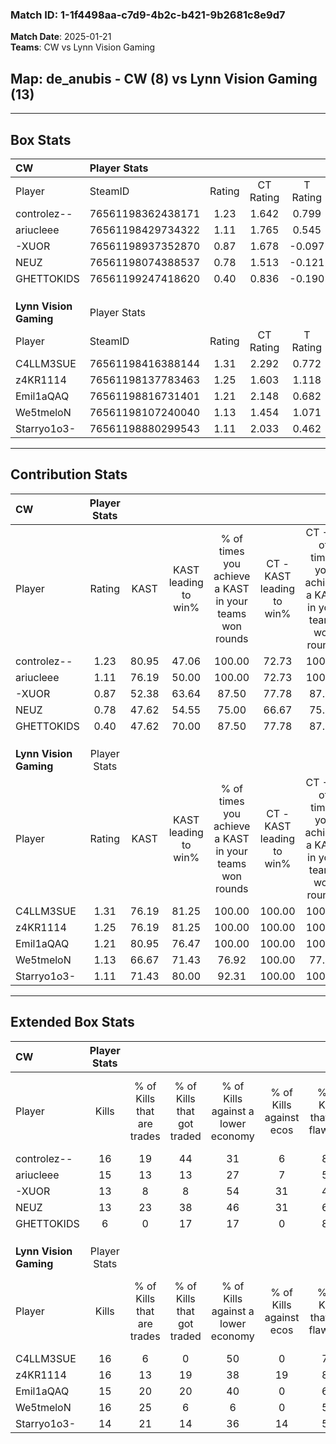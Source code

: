 ### Match ID: 1-1f4498aa-c7d9-4b2c-b421-9b2681c8e9d7  
**Match Date**: 2025-01-21  
**Teams**: CW vs Lynn Vision Gaming  

## **Map**: de_anubis - CW (8) vs Lynn Vision Gaming (13)  
---  

## Box Stats  

| **CW**                 | Player Stats      |        |           |          |       |      |       |         |        |      |     |
| :- | :- | :-: | :-: | :-: | :-: | :-: | :-: | :-: | :-: | :-: | :-: |
| Player                 | SteamID           | Rating | CT Rating | T Rating | KAST  | ADR  | Kills | Assists | Deaths | K/D  | HS% |
| controlez--            | 76561198362438171 |  1.23  |   1.642   |  0.799   | 80.95 | 82.7 |  16   |    2    |   14   | 1.14 | 31  |
| ariucleee              | 76561198429734322 |  1.11  |   1.765   |  0.545   | 76.19 | 77.0 |  15   |    3    |   15   | 1.00 | 66  |
| -XUOR                  | 76561198937352870 |  0.87  |   1.678   |  -0.097  | 52.38 | 64.1 |  13   |    8    |   14   | 0.93 | 30  |
| NEUZ                   | 76561198074388537 |  0.78  |   1.513   |  -0.121  | 47.62 | 75.1 |  13   |    5    |   17   | 0.76 | 53  |
| GHETTOKIDS             | 76561199247418620 |  0.40  |   0.836   |  -0.190  | 47.62 | 46.3 |   6   |    5    |   17   | 0.35 | 66  |
|                        |                   |        |           |          |       |      |       |         |        |      |     |
|                        |                   |        |           |          |       |      |       |         |        |      |     |
|                        |                   |        |           |          |       |      |       |         |        |      |     |
| **Lynn Vision Gaming** | Player Stats      |        |           |          |       |      |       |         |        |      |     |
| Player                 | SteamID           | Rating | CT Rating | T Rating | KAST  | ADR  | Kills | Assists | Deaths | K/D  | HS% |
| C4LLM3SUE              | 76561198416388144 |  1.31  |   2.292   |  0.772   | 76.19 | 90.4 |  16   |    6    |   11   | 1.45 | 43  |
| z4KR1114               | 76561198137783463 |  1.25  |   1.603   |  1.118   | 76.19 | 89.9 |  16   |    3    |   13   | 1.23 | 37  |
| Emil1aQAQ              | 76561198816731401 |  1.21  |   2.148   |  0.682   | 80.95 | 83.0 |  15   |    6    |   14   | 1.07 | 73  |
| We5tmeloN              | 76561198107240040 |  1.13  |   1.454   |  1.071   | 66.67 | 65.0 |  16   |    5    |   12   | 1.33 | 37  |
| Starryo1o3-            | 76561198880299543 |  1.11  |   2.033   |  0.462   | 71.43 | 81.1 |  14   |    4    |   13   | 1.08 | 50  |
---  

## Contribution Stats  

| **CW**                 | Player Stats |       |                      |                                                        |                           |                                                             |                          |                                                            |
| :- | :-: | :-: | :-: | :-: | :-: | :-: | :-: | :-: |
| Player                 |    Rating    | KAST  | KAST leading to win% | % of times you achieve a KAST in your teams won rounds | CT - KAST leading to win% | CT - % of times you achieve a KAST in your teams won rounds | T - KAST leading to win% | T - % of times you achieve a KAST in your teams won rounds |
| controlez--            |     1.23     | 80.95 |        47.06         |                         100.00                         |           72.73           |                           100.00                            |           0.00           |                            0.00                            |
| ariucleee              |     1.11     | 76.19 |        50.00         |                         100.00                         |           72.73           |                           100.00                            |           0.00           |                            0.00                            |
| -XUOR                  |     0.87     | 52.38 |        63.64         |                         87.50                          |           77.78           |                            87.50                            |           0.00           |                            0.00                            |
| NEUZ                   |     0.78     | 47.62 |        54.55         |                         75.00                          |           66.67           |                            75.00                            |           0.00           |                            0.00                            |
| GHETTOKIDS             |     0.40     | 47.62 |        70.00         |                         87.50                          |           77.78           |                            87.50                            |           0.00           |                            0.00                            |
|                        |              |       |                      |                                                        |                           |                                                             |                          |                                                            |
|                        |              |       |                      |                                                        |                           |                                                             |                          |                                                            |
|                        |              |       |                      |                                                        |                           |                                                             |                          |                                                            |
| **Lynn Vision Gaming** | Player Stats |       |                      |                                                        |                           |                                                             |                          |                                                            |
| Player                 |    Rating    | KAST  | KAST leading to win% | % of times you achieve a KAST in your teams won rounds | CT - KAST leading to win% | CT - % of times you achieve a KAST in your teams won rounds | T - KAST leading to win% | T - % of times you achieve a KAST in your teams won rounds |
| C4LLM3SUE              |     1.31     | 76.19 |        81.25         |                         100.00                         |          100.00           |                           100.00                            |          57.14           |                           100.00                           |
| z4KR1114               |     1.25     | 76.19 |        81.25         |                         100.00                         |          100.00           |                           100.00                            |          57.14           |                           100.00                           |
| Emil1aQAQ              |     1.21     | 80.95 |        76.47         |                         100.00                         |          100.00           |                           100.00                            |          50.00           |                           100.00                           |
| We5tmeloN              |     1.13     | 66.67 |        71.43         |                         76.92                          |          100.00           |                            77.78                            |          42.86           |                           75.00                            |
| Starryo1o3-            |     1.11     | 71.43 |        80.00         |                         92.31                          |          100.00           |                           100.00                            |          50.00           |                           75.00                            |
---  

## Extended Box Stats  

| **CW**                 | Player Stats |                            |                            |                                    |                         |                              |                                 |        |                             |                                     |                          |                               |                            |
| :- | :-: | :-: | :-: | :-: | :-: | :-: | :-: | :-: | :-: | :-: | :-: | :-: | :-: |
| Player                 |    Kills     | % of Kills that are trades | % of Kills that got traded | % of Kills against a lower economy | % of Kills against ecos | % of Kills that are flawless | % of Kills that are close duels | Deaths | % of Deaths that get traded | % of Deaths against a lower economy | % of Deaths against ecos | % of Deaths that are flawless | % of Deaths that are close |
| controlez--            |      16      |             19             |             44             |                 31                 |            6            |              81              |               19                |   14   |             14              |                 14                  |            7             |              50               |             0              |
| ariucleee              |      15      |             13             |             13             |                 27                 |            7            |              53              |                7                |   15   |             33              |                 13                  |            7             |              87               |             0              |
| -XUOR                  |      13      |             8              |             8              |                 54                 |           31            |              46              |                0                |   14   |             14              |                  0                  |            0             |              50               |             0              |
| NEUZ                   |      13      |             23             |             38             |                 46                 |           31            |              69              |                0                |   17   |              0              |                 18                  |            6             |              65               |             6              |
| GHETTOKIDS             |      6       |             0              |             17             |                 17                 |            0            |              83              |                0                |   17   |              0              |                 18                  |            6             |              76               |             6              |
|                        |              |                            |                            |                                    |                         |                              |                                 |        |                             |                                     |                          |                               |                            |
|                        |              |                            |                            |                                    |                         |                              |                                 |        |                             |                                     |                          |                               |                            |
|                        |              |                            |                            |                                    |                         |                              |                                 |        |                             |                                     |                          |                               |                            |
| **Lynn Vision Gaming** | Player Stats |                            |                            |                                    |                         |                              |                                 |        |                             |                                     |                          |                               |                            |
| Player                 |    Kills     | % of Kills that are trades | % of Kills that got traded | % of Kills against a lower economy | % of Kills against ecos | % of Kills that are flawless | % of Kills that are close duels | Deaths | % of Deaths that get traded | % of Deaths against a lower economy | % of Deaths against ecos | % of Deaths that are flawless | % of Deaths that are close |
| C4LLM3SUE              |      16      |             6              |             0              |                 50                 |            0            |              75              |                0                |   11   |             36              |                 18                  |            0             |              45               |             9              |
| z4KR1114               |      16      |             13             |             19             |                 38                 |           19            |              81              |                0                |   13   |             23              |                 15                  |            0             |              69               |             8              |
| Emil1aQAQ              |      15      |             20             |             20             |                 40                 |            0            |              60              |                0                |   14   |             29              |                 14                  |            0             |              71               |             14             |
| We5tmeloN              |      16      |             25             |             6              |                 6                  |            0            |              56              |               13                |   12   |             33              |                 33                  |            8             |              92               |             0              |
| Starryo1o3-            |      14      |             21             |             14             |                 36                 |           14            |              57              |                0                |   13   |              8              |                 15                  |            0             |              46               |             0              |
